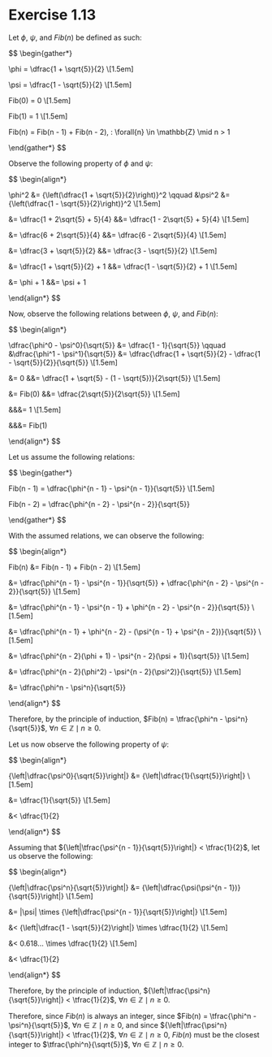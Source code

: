 # Exercise 1.13

Let $\phi$, $\psi$, and $Fib(n)$ be defined as such:

$$
\begin{gather*}

\phi = \dfrac{1 + \sqrt{5}}{2} \\[1.5em]

\psi = \dfrac{1 - \sqrt{5}}{2} \\[1.5em]

Fib(0) = 0 \\[1.5em]

Fib(1) = 1 \\[1.5em]

Fib(n) = Fib(n - 1) + Fib(n - 2), \: \forall{n} \in \mathbb{Z} \mid n > 1

\end{gather*}
$$

Observe the following property of $\phi$ and $\psi$:

$$
\begin{align*}

\phi^2 &= {\left(\dfrac{1 + \sqrt{5}}{2}\right)}^2 \qquad
&\psi^2 &= {\left(\dfrac{1 - \sqrt{5}}{2}\right)}^2 \\[1.5em]

&= \dfrac{1 + 2\sqrt{5} + 5}{4} &&= \dfrac{1 - 2\sqrt{5} + 5}{4} \\[1.5em]

&= \dfrac{6 + 2\sqrt{5}}{4} &&= \dfrac{6 - 2\sqrt{5}}{4} \\[1.5em]

&= \dfrac{3 + \sqrt{5}}{2} &&= \dfrac{3 - \sqrt{5}}{2} \\[1.5em]

&= \dfrac{1 + \sqrt{5}}{2} + 1 &&= \dfrac{1 - \sqrt{5}}{2} + 1 \\[1.5em]

&= \phi + 1 &&= \psi + 1

\end{align*}
$$

Now, observe the following relations between $\phi$, $\psi$, and $Fib(n)$:

$$
\begin{align*}

\dfrac{\phi^0 - \psi^0}{\sqrt{5}} &= \dfrac{1 - 1}{\sqrt{5}} \qquad
&\dfrac{\phi^1 - \psi^1}{\sqrt{5}} &= \dfrac{\dfrac{1 + \sqrt{5}}{2} - \dfrac{1 - \sqrt{5}}{2}}{\sqrt{5}} \\[1.5em]

&= 0 &&= \dfrac{1 + \sqrt{5} - (1 - \sqrt{5})}{2\sqrt{5}} \\[1.5em]

&= Fib(0) &&= \dfrac{2\sqrt{5}}{2\sqrt{5}} \\[1.5em]

&&&= 1 \\[1.5em]

&&&= Fib(1)

\end{align*}
$$

Let us assume the following relations:

$$
\begin{gather*}

Fib(n - 1) = \dfrac{\phi^{n - 1} - \psi^{n - 1}}{\sqrt{5}} \\[1.5em]

Fib(n - 2) = \dfrac{\phi^{n - 2} - \psi^{n - 2}}{\sqrt{5}}

\end{gather*}
$$

With the assumed relations, we can observe the following:

$$
\begin{align*}

Fib(n) &= Fib(n - 1) + Fib(n - 2) \\[1.5em]

&= \dfrac{\phi^{n - 1} - \psi^{n - 1}}{\sqrt{5}} + \dfrac{\phi^{n - 2} - \psi^{n - 2}}{\sqrt{5}} \\[1.5em]

&= \dfrac{\phi^{n - 1} - \psi^{n - 1} + \phi^{n - 2} - \psi^{n - 2}}{\sqrt{5}} \\[1.5em]

&= \dfrac{\phi^{n - 1} + \phi^{n - 2} - (\psi^{n - 1}  + \psi^{n - 2})}{\sqrt{5}} \\[1.5em]

&= \dfrac{\phi^{n - 2}(\phi + 1) - \psi^{n - 2}(\psi + 1)}{\sqrt{5}} \\[1.5em]

&= \dfrac{\phi^{n - 2}(\phi^2) - \psi^{n - 2}(\psi^2)}{\sqrt{5}} \\[1.5em]

&= \dfrac{\phi^n - \psi^n}{\sqrt{5}}

\end{align*}
$$

Therefore, by the principle of induction,
$Fib(n) = \tfrac{\phi^n - \psi^n}{\sqrt{5}}$, $\forall n \in \mathbb{Z} \mid n \ge 0$.

Let us now observe the following property of $\psi$:

$$
\begin{align*}

{\left|\dfrac{\psi^0}{\sqrt{5}}\right|} &= {\left|\dfrac{1}{\sqrt{5}}\right|} \\[1.5em]

&= \dfrac{1}{\sqrt{5}} \\[1.5em]

&< \dfrac{1}{2}

\end{align*}
$$

Assuming that ${\left|\tfrac{\psi^{n - 1}}{\sqrt{5}}\right|} < \tfrac{1}{2}$, let us observe the following:

$$
\begin{align*}

{\left|\dfrac{\psi^n}{\sqrt{5}}\right|} &= {\left|\dfrac{\psi(\psi^{n - 1})}{\sqrt{5}}\right|} \\[1.5em]

&= |\psi| \times {\left|\dfrac{\psi^{n - 1}}{\sqrt{5}}\right|} \\[1.5em]

&< {\left|\dfrac{1 - \sqrt{5}}{2}\right|} \times \dfrac{1}{2} \\[1.5em]

&< 0.618... \times \dfrac{1}{2} \\[1.5em]

&< \dfrac{1}{2}

\end{align*}
$$

Therefore, by the principle of induction, ${\left|\tfrac{\psi^n}{\sqrt{5}}\right|} < \tfrac{1}{2}$,
$\forall n \in \mathbb{Z} \mid n \ge 0$.

Therefore, since $Fib(n)$ is always an integer, since $Fib(n) = \tfrac{\phi^n - \psi^n}{\sqrt{5}}$,
$\forall n \in \mathbb{Z} \mid n \ge 0$, and since ${\left|\tfrac{\psi^n}{\sqrt{5}}\right|} < \tfrac{1}{2}$,
$\forall n \in \mathbb{Z} \mid n \ge 0$, $Fib(n)$ must be the closest integer to $\tfrac{\phi^n}{\sqrt{5}}$,
$\forall n \in \mathbb{Z} \mid n \ge 0$.
